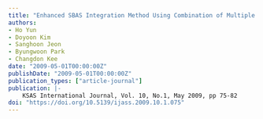 ```yaml
---
title: "Enhanced SBAS Integration Method Using Combination of Multiple SBAS Corrections"
authors:
- Ho Yun
- Doyoon Kim
- Sanghoon Jeon
- Byungwoon Park
- Changdon Kee
date: "2009-05-01T00:00:00Z"
publishDate: "2009-05-01T00:00:00Z"
publication_types: ["article-journal"]
publication: |-
    KSAS International Journal, Vol. 10, No.1, May 2009, pp 75-82
doi: "https://doi.org/10.5139/ijass.2009.10.1.075"
---
```

